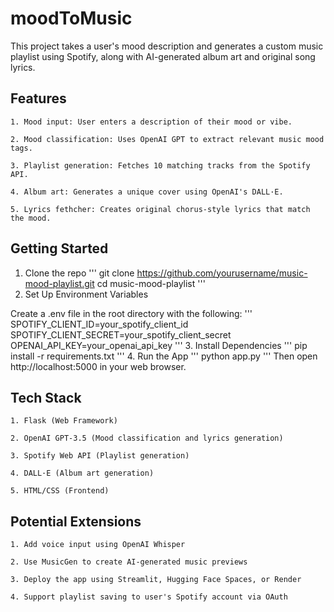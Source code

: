 # moodToMusic

This project takes a user's mood description and generates a custom music playlist using Spotify, along with AI-generated album art and original song lyrics.

## Features

    1. Mood input: User enters a description of their mood or vibe.

    2. Mood classification: Uses OpenAI GPT to extract relevant music mood tags.

    3. Playlist generation: Fetches 10 matching tracks from the Spotify API.

    4. Album art: Generates a unique cover using OpenAI's DALL·E.

    5. Lyrics fethcher: Creates original chorus-style lyrics that match the mood.


## Getting Started

1. Clone the repo
'''
git clone https://github.com/yourusername/music-mood-playlist.git
cd music-mood-playlist
'''
2. Set Up Environment Variables

Create a .env file in the root directory with the following:
'''
SPOTIFY_CLIENT_ID=your_spotify_client_id
SPOTIFY_CLIENT_SECRET=your_spotify_client_secret
OPENAI_API_KEY=your_openai_api_key
'''
3. Install Dependencies
'''
pip install -r requirements.txt
'''
4. Run the App
'''
python app.py
'''
Then open http://localhost:5000 in your web browser.


## Tech Stack

    1. Flask (Web Framework)

    2. OpenAI GPT-3.5 (Mood classification and lyrics generation)

    3. Spotify Web API (Playlist generation)

    4. DALL·E (Album art generation)

    5. HTML/CSS (Frontend)

## Potential Extensions

    1. Add voice input using OpenAI Whisper

    2. Use MusicGen to create AI-generated music previews

    3. Deploy the app using Streamlit, Hugging Face Spaces, or Render

    4. Support playlist saving to user's Spotify account via OAuth
